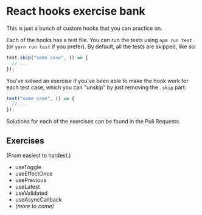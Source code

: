 # React hooks exercise bank

This is just a bunch of custom hooks that you can practice on.

Each of the hooks has a test file. You can run the tests using `npm run test` (or `yarn run test` if you prefer). By default, all the tests are skipped, like so:

```js
test.skip("some case", () => {
  // ...
});
```

You've solved an exercise if you've been able to make the hook work for each test case, which you can "unskip" by just removing the `.skip` part:

```js
test("some case", () => {
  // ...
});
```

Solutions for each of the exercises can be found in the Pull Requests.

## Exercises

(From easiest to hardest.)

- useToggle
- useEffectOnce
- usePrevious
- useLatest
- useValidated
- useAsyncCallback
- _(more to come)_

